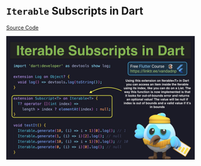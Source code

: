 # `Iterable` Subscripts in Dart

[Source Code](iterable-subscripts-in-dart.dart)

![](iterable-subscripts-in-dart.jpg)
